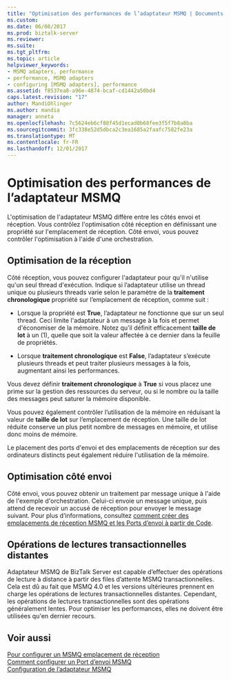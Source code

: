 ```yaml
---
title: "Optimisation des performances de l’adaptateur MSMQ | Documents Microsoft"
ms.custom: 
ms.date: 06/08/2017
ms.prod: biztalk-server
ms.reviewer: 
ms.suite: 
ms.tgt_pltfrm: 
ms.topic: article
helpviewer_keywords:
- MSMQ adapters, performance
- performance, MSMQ adapters
- configuring [MSMQ adapters], performance
ms.assetid: f8537ea8-a96e-4874-bcaf-cd1442a50bd4
caps.latest.revision: "17"
author: MandiOhlinger
ms.author: mandia
manager: anneta
ms.openlocfilehash: 7c5624eb6cf88f45d1ecad0b68fee3f5f7b8a8ba
ms.sourcegitcommit: 3fc338e52d5dbca2c3ea1685a2faafc7582fe23a
ms.translationtype: MT
ms.contentlocale: fr-FR
ms.lasthandoff: 12/01/2017
---
```

# <a name="optimizing-performance-of-the-msmq-adapter"></a>Optimisation des performances de l’adaptateur MSMQ
L'optimisation de l'adaptateur MSMQ diffère entre les côtés envoi et réception. Vous contrôlez l'optimisation côté réception en définissant une propriété sur l'emplacement de réception. Côté envoi, vous pouvez contrôler l'optimisation à l'aide d'une orchestration.  
  
## <a name="receive-optimization"></a>Optimisation de la réception  
 Côté réception, vous pouvez configurer l'adaptateur pour qu'il n'utilise qu'un seul thread d'exécution. Indique si l’adaptateur utilise un thread unique ou plusieurs threads varie selon le paramètre de la **traitement chronologique** propriété sur l’emplacement de réception, comme suit :  
  
-   Lorsque la propriété est **True**, l’adaptateur ne fonctionne que sur un seul thread. Ceci limite l'adaptateur à un message à la fois et permet d'économiser de la mémoire. Notez qu’il définit efficacement **taille de lot** à un (1), quelle que soit la valeur affectée à ce dernier dans la feuille de propriétés.  
  
-   Lorsque **traitement chronologique** est **False**, l’adaptateur s’exécute plusieurs threads et peut traiter plusieurs messages à la fois, augmentant ainsi les performances.  
  
 Vous devez définir **traitement chronologique** à **True** si vous placez une prime sur la gestion des ressources du serveur, ou si le nombre ou la taille des messages peut saturer la mémoire disponible.  
  
 Vous pouvez également contrôler l’utilisation de la mémoire en réduisant la valeur de **taille de lot** sur l’emplacement de réception. Une taille de lot réduite conserve un plus petit nombre de messages en mémoire, et utilise donc moins de mémoire.  
  
 Le placement des ports d'envoi et des emplacements de réception sur des ordinateurs distincts peut également réduire l'utilisation de la mémoire.  
  
## <a name="send-optimization"></a>Optimisation côté envoi  
 Côté envoi, vous pouvez obtenir un traitement par message unique à l'aide de l'exemple d'orchestration. Celui-ci envoie un message unique, puis attend de recevoir un accusé de réception pour envoyer le message suivant. Pour plus d’informations, consultez [comment créer des emplacements de réception MSMQ et les Ports d’envoi à partir de Code](../core/how-to-create-msmq-receive-locations-and-send-ports-from-code.md).  
  
## <a name="remote-transactional-read-operations"></a>Opérations de lectures transactionnelles distantes  
 Adaptateur MSMQ de BizTalk Server est capable d’effectuer des opérations de lecture à distance à partir des files d’attente MSMQ transactionnelles.  Cela est dû au fait que MSMQ 4.0 et les versions ultérieures prennent en charge les opérations de lectures transactionnelles distantes.  Cependant, les opérations de lectures transactionnelles sont des opérations généralement lentes. Pour optimiser les performances, elles ne doivent être utilisées qu'en dernier recours.  
  
## <a name="see-also"></a>Voir aussi  
 [Pour configurer un MSMQ emplacement de réception](../core/how-to-configure-an-msmq-receive-location.md)   
 [Comment configurer un Port d’envoi MSMQ](../core/how-to-configure-an-msmq-send-port.md)   
 [Configuration de l’adaptateur MSMQ](../core/configuring-the-msmq-adapter.md)